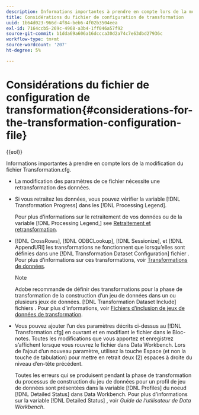 ```yaml
---
description: Informations importantes à prendre en compte lors de la modification du fichier Transformation.cfg.
title: Considérations du fichier de configuration de transformation
uuid: 1b64d023-966d-4f84-beb6-4f02b3504eea
exl-id: 7164ccb5-269c-4968-a3b4-1ff046a57f92
source-git-commit: b1dda69a606a16dccca30d2a74c7e63dbd27936c
workflow-type: tm+mt
source-wordcount: '207'
ht-degree: 5%

---
```


# Considérations du fichier de configuration de transformation{#considerations-for-the-transformation-configuration-file}

{{eol}}

Informations importantes à prendre en compte lors de la modification du fichier Transformation.cfg.

* La modification des paramètres de ce fichier nécessite une retransformation des données.
* Si vous retraitez les données, vous pouvez vérifier la variable [!DNL Transformation Progress] dans les [!DNL Processing Legend].

   Pour plus d’informations sur le retraitement de vos données ou de la variable [!DNL Processing Legend,] see [Retraitement et retransformation](../../../home/c-dataset-const-proc/c-reproc-retrans/c-unst-reproc-retrans.md).

* [!DNL CrossRows], [!DNL ODBCLookup], [!DNL Sessionize], et [!DNL AppendURI] les transformations ne fonctionnent que lorsqu’elles sont définies dans une [!DNL Transformation Dataset Configuration] fichier . Pour plus d’informations sur ces transformations, voir [Transformations de données](../../../home/c-dataset-const-proc/c-data-trans/c-abt-transf.md).

   >[!NOTE]
   >
   >Adobe recommande de définir des transformations pour la phase de transformation de la construction d’un jeu de données dans un ou plusieurs jeux de données. [!DNL Transformation Dataset Include] fichiers . Pour plus d’informations, voir [Fichiers d’inclusion de jeux de données de transformation](../../../home/c-dataset-const-proc/c-dataset-inc-files/c-types-dataset-inc-files/c-trans-dataset-inc-files.md#concept-c64aa78ed9ce40b8a0f4932c82ff5ace).

* Vous pouvez ajouter l’un des paramètres décrits ci-dessus au [!DNL Transformation.cfg] en ouvrant et en modifiant le fichier dans le Bloc-notes. Toutes les modifications que vous apportez et enregistrez s’affichent lorsque vous rouvrez le fichier dans Data Workbench. Lors de l’ajout d’un nouveau paramètre, utilisez la touche Espace (et non la touche de tabulation) pour mettre en retrait deux (2) espaces à droite du niveau d’en-tête précédent.

   Toutes les erreurs qui se produisent pendant la phase de transformation du processus de construction du jeu de données pour un profil de jeu de données sont présentées dans la variable [!DNL Profiles] du noeud [!DNL Detailed Status] dans Data Workbench. Pour plus d’informations sur la variable [!DNL Detailed Status] , voir *Guide de l’utilisateur de Data Workbench*.
